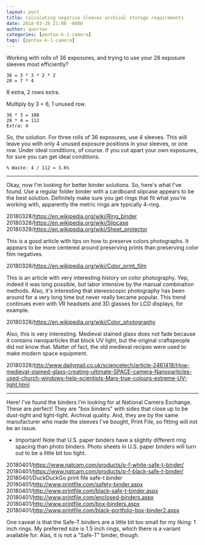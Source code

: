 ```yaml
---
layout: post
title: Calculating negative sleeves archival storage requirements
date: 2018-03-28 21:00 -0600
author: quorten
categories: [pentax-k-1-camera]
tags: [pentax-k-1-camera]
---
```


Working with rolls of 36 exposures, and trying to use your 28 exposure
sleeves most efficiently?

```
36 = 3 * 3 * 2 * 2
28 = 7 * 4
```

8 extra, 2 rows extra.

Multiply by 3 = 6, 1 unused row.

```
36 * 3 = 108
28 * 4 = 112
Extra: 4
```

So, the solution.  For three rolls of 36 exposures, use 4 sleeves.
This will leave you with only 4 unused exposure positions in your
sleeves, or one row.  Under ideal conditions, of course.  If you cut
apart your own exposures, for sure you can get ideal conditions.

```
% Waste: 4 / 112 = 3.6%
```

<!-- more -->

----------

Okay, now I'm looking for better binder solutions.  So, here's what
I've found.  Use a regular folder binder with a cardboard slipcase
appears to be the best solution.  Definitely make sure you get rings
that fit what you're working with, apparently the metric rings are
typically 4-ring.

20180328/https://en.wikipedia.org/wiki/Ring_binder  
20180328/https://en.wikipedia.org/wiki/Slipcase  
20180328/https://en.wikipedia.org/wiki/Sheet_protector

This is a good article with tips on how to preserve colors
photographs.  It appears to be more centered around preserving prints
than preserving color film negatives.

20180328/https://en.wikipedia.org/wiki/Color_print_film

This is an article with very interesting history on color photography.
Yep, indeed it was long possible, but labor intensive by the manual
combination methods.  Also, it's interesting that stereoscopic
photography has been around for a very long time but never really
became popular.  This trend continues even with VR headsets and 3D
glasses for LCD displays, for example.

20180328/https://en.wikipedia.org/wiki/Color_photography

Also, this is very interesting.  Medieval stained glass does not fade
because it contains nanoparticles that block UV light, but the
original craftspeople did not know that.  Matter of fact, the old
medieval recipes were used to make modern space equipment.

20180328/http://www.dailymail.co.uk/sciencetech/article-2461418/How-medieval-stained-glass-creating-ultimate-SPACE-camera-Nanoparticles-used-church-windows-help-scientists-Mars-true-colours-extreme-UV-light.html

----------

Here!  I've found the binders I'm looking for at National Camera
Exchange.  These are perfect!  They are "box binders" with sides that
close up to be dust-tight and light-tight.  Archival quality.  And,
they are by the same manufacturer who made the sleeves I've bought,
Print File, so fitting will not be an issue.

* Important!  Note that U.S. paper binders have a slightly different
  ring spacing than photo binders.  Photo sheets in U.S. paper binders
  will turn out to be a little bit too tight.

20180401/https://www.natcam.com/products/p-f-white-safe-t-binder/  
20180401/https://www.natcam.com/products/p-f-black-safe-t-binder/  
20180401/DuckDuckGo print file safe-t binder  
20180401/http://www.printfile.com/safety-binder.aspx  
20180401/http://www.printfile.com/black-safe-t-binder.aspx  
20180401/http://www.printfile.com/enclosed-binders.aspx  
20180401/http://www.printfile.com/box-binders.aspx  
20180401/http://www.printfile.com/black-portfolio-box-binder2.aspx

One caveat is that the Safe-T binders are a little bit too small for
my liking: 1 inch rings.  My preferred size is 1.5 inch rings, which
there is a variant available for.  Alas, it is not a "Safe-T" binder,
though.

